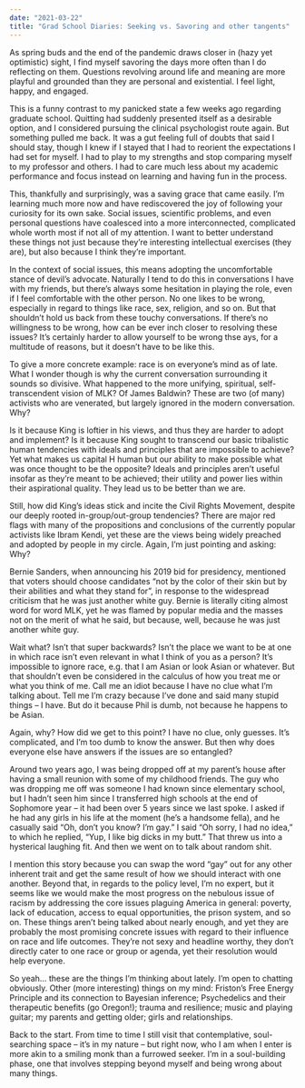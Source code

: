```yaml
---
date: "2021-03-22"
title: "Grad School Diaries: Seeking vs. Savoring and other tangents"
---
```


As spring buds and the end of the pandemic draws closer in (hazy yet optimistic) sight, I find myself savoring the days more often than I do reflecting on them. Questions revolving around life and meaning are more playful and grounded than they are personal and existential. I feel light, happy, and engaged.

This is a funny contrast to my panicked state a few weeks ago regarding graduate school. Quitting had suddenly presented itself as a desirable option, and I considered pursuing the clinical psychologist route again. But something pulled me back. It was a gut feeling full of doubts that said I should stay, though I knew if I stayed that I had to reorient the expectations I had set for myself. I had to play to my strengths and stop comparing myself to my professor and others. I had to care much less about my academic performance and focus instead on learning and having fun in the process.

This, thankfully and surprisingly, was a saving grace that came easily. I’m learning much more now and have rediscovered the joy of following your curiosity for its own sake. Social issues, scientific problems, and even personal questions have coalesced into a more interconnected, complicated whole worth most if not all of my attention. I want to better understand these things not just because they’re interesting intellectual exercises (they are), but also because I think they’re important. 

In the context of social issues, this means adopting the uncomfortable stance of devil’s advocate. Naturally I tend to do this in conversations I have with my friends, but there’s always some hesitation in playing the role, even if I feel comfortable with the other person. No one likes to be wrong, especially in regard to things like race, sex, religion, and so on. But that shouldn’t hold us back from these touchy conversations. If there’s no willingness to be wrong, how can be ever inch closer to resolving these issues? It’s certainly harder to allow yourself to be wrong thse ays, for a multitude of reasons, but it doesn’t have to be like this.

To give a more concrete example: race is on everyone’s mind as of late. What I wonder though is why the current conversation surrounding it sounds so divisive. What happened to the more unifying, spiritual, self-transcendent vision of MLK? Of James Baldwin? These are two (of many) activists who are venerated, but largely ignored in the modern conversation. Why? 

Is it because King is loftier in his views, and thus they are harder to adopt and implement? Is it because King sought to transcend our basic tribalistic human tendencies with ideals and principles that are impossible to achieve? Yet what makes us capital H human but our ability to make possible what was once thought to be the opposite? Ideals and principles aren’t useful insofar as they’re meant to be achieved; their utility and power lies within their aspirational quality. They lead us to be better than we are. 

Still, how did King’s ideas stick and incite the Civil Rights Movement, despite our deeply rooted in-group/out-group tendencies? There are major red flags with many of the propositions and conclusions of the currently popular activists like Ibram Kendi, yet these are the views being widely preached and adopted by people in my circle. Again, I’m just pointing and asking: Why? 

Bernie Sanders, when announcing his 2019 bid for presidency, mentioned that voters should choose candidates “not by the color of their skin but by their abilities and what they stand for”, in response to the widespread criticism that he was just another white guy. Bernie is literally citing almost word for word MLK, yet he was flamed by popular media and the masses not on the merit of what he said, but because, well, because he was just another white guy. 

Wait what? Isn’t that super backwards? Isn’t the place we want to be at one in which race isn’t even relevant in what I think of you as a person? It’s impossible to ignore race, e.g. that I am Asian or look Asian or whatever. But that shouldn’t even be considered in the calculus of how you treat me or what you think of me. Call me an idiot because I have no clue what I’m talking about. Tell me I’m crazy because I’ve done and said many stupid things – I have. But do it because Phil is dumb, not because he happens to be Asian.

Again, why? How did we get to this point? I have no clue, only guesses. It’s complicated, and I’m too dumb to know the answer. But then why does everyone else have answers if the issues are so entangled? 

Around two years ago, I was being dropped off at my parent’s house after having a small reunion with some of my childhood friends. The guy who was dropping me off was someone I had known since elementary school, but I hadn’t seen him since I transferred high schools at the end of Sophomore year – it had been over 5 years since we last spoke. I asked if he had any girls in his life at the moment (he’s a handsome fella), and he casually said “Oh, don’t you know? I’m gay.” I said “Oh sorry, I had no idea,” to which he replied, “Yup, I like big dicks in my butt.” That threw us into a hysterical laughing fit. And then we went on to talk about random shit. 

I mention this story because you can swap the word “gay” out for any other inherent trait and get the same result of how we should interact with one another. Beyond that, in regards to the policy level, I’m no expert, but it seems like we would make the most progress on the nebulous issue of racism by addressing the core issues plaguing America in general: poverty, lack of education, access to equal opportunities, the prison system, and so on. These things aren’t being talked about nearly enough, and yet they are probably the most promising concrete issues with regard to their influence on race and life outcomes. They’re not sexy and headline worthy, they don’t directly cater to one race or group or agenda, yet their resolution would help everyone. 

So yeah… these are the things I’m thinking about lately. I’m open to chatting obviously. Other (more interesting) things on my mind: Friston’s Free Energy Principle and its connection to Bayesian inference; Psychedelics and their therapeutic benefits (go Oregon!); trauma and resilience; music and playing guitar; my parents and getting older; girls and relationships.

Back to the start. From time to time I still visit that contemplative, soul-searching space – it’s in my nature – but right now, who I am when I enter is more akin to a smiling monk than a furrowed seeker. I’m in a soul-building phase, one that involves stepping beyond myself and being wrong about many things. 
